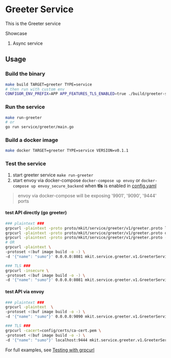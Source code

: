 # Greeter Service

This is the Greeter service

Showcase

1. Async service

## Usage

### Build the binary

```bash
make build TARGET=greeter TYPE=service
# then run with custom env
CONFIGOR_ENV_PREFIX=APP APP_FEATURES_TLS_ENABLED=true ./build/greeter-service
```

### Run the service

```bash
make run-greeter
# or
go run service/greeter/main.go
```

### Build a docker image

```bash
make docker TARGET=greeter TYPE=service VERSION=v0.1.1
```

### Test the service

1. start greeter service
   `make run-greeter`
2. start envoy via docker-compose
    `docker-compose up envoy` or `docker-compose up envoy_secure_backend` when **tls** is enabled in [config.yaml](/config/config.yaml)

> envoy via docker-compose will be exposing '9901', '9090', '9444' ports

####  test API directly  (go greeter)
```bash
### plaintext ###
grpcurl -plaintext -proto proto/mkit/service/greeter/v1/greeter.proto list
grpcurl -plaintext -proto proto/mkit/service/greeter/v1/greeter.proto describe
grpcurl -plaintext -proto proto/mkit/service/greeter/v1/greeter.proto -d '{"name": "sumo"}' localhost:8081  mkit.service.greeter.v1.GreeterService/Hello
# OR 
grpcurl -plaintext \
-protoset <(buf image build -o -) \
-d '{"name": "sumo"}' 0.0.0.0:8081 mkit.service.greeter.v1.GreeterService/Hello

### TLS ###
grpcurl -insecure \
-protoset <(buf image build -o -) \
-d '{"name": "sumo"}' 0.0.0.0:8081 mkit.service.greeter.v1.GreeterService/Hello
```
#### test API via envoy
```bash
### plaintext ###
grpcurl -plaintext  \
-protoset <(buf image build -o -) \
-d '{"name": "sumo"}' 0.0.0.0:9090 mkit.service.greeter.v1.GreeterService/Hello

### TLS ###
grpcurl -cacert=config/certs/ca-cert.pem \
-protoset <(buf image build -o -) \
-d '{"name": "sumo"}' localhost:9444 mkit.service.greeter.v1.GreeterService/Hello
```

For full examples, see [Testing with grpcurl](/docs/testing/grpcurl.md)
